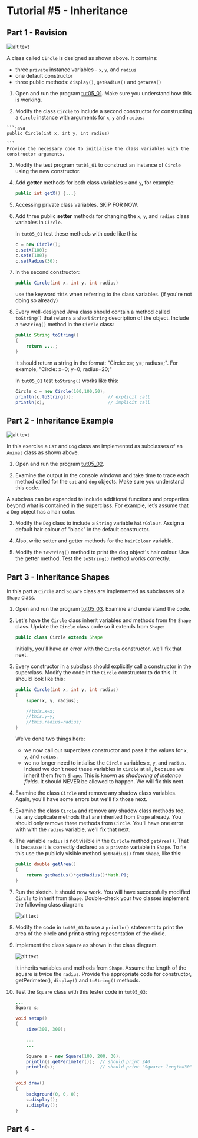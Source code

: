 # Tutorial #5 - Inheritance



## Part 1 - Revision


![alt text](../images/Circle.png "Circle class")

A class called ``Circle`` is designed as shown above. It contains: 

-	three ``private`` instance variables - ``x``, ``y``, and ``radius``
-	one default constructor
-	three public methods: ``display()``, ``getRadius()`` and ``getArea()``


1.	Open and run the program [tut05_01](https://github.com/barcaxi/oop/blob/master/code/tutorials/tut05_01/tut05_01.zip?raw=true).  Make sure you understand how this is working.

2.	 Modify the class ``Circle`` to include a second constructor for constructing a ``Circle`` instance with arguments for ``x``, ``y`` and ``radius``:

	```java
	public Circle(int x, int y, int radius) 

	```
	Provide the necessary code to initialise the class variables with the constructor arguments.

3.	Modify the test program ``tut05_01`` to construct an instance of ``Circle`` using the new constructor.


4.	Add **getter** methods for both class variables ``x`` and ``y``, for example:

	```java
	public int getX() {...}

	```

5.	Accessing private class variables.  SKIP FOR NOW.


6.	Add three public **setter** methods for changing the ``x``, ``y``, and ``radius`` class variables in ``Circle``.
	
	In ``tut05_01`` test these methods with code like this:

	```java
	c = new Circle();
	c.setX(100);
	c.setY(100);
	c.setRadius(30);

	```


7.	In the second constructor:

	```java
	public Circle(int x, int y, int radius) 

	```

	use the keyword ``this`` when referring to the class variables. (if you're not doing so already)


8.	Every well-designed Java class should contain a method called ``toString()`` that returns a short ``String`` description of the object.  Include a ``toString()`` method in the ``Circle`` class:

	```java
	public String toString()
	{
		return ....;
	}

	```	

	It should return a string in the format:  "Circle: x=<xValue>; y=<yValue>; radius=<radiusValue>;".  For example, "Circle: x=0; y=0; radius=20;"


	In ``tut05_01`` test ``toString()`` works like this:

	```java
	Circle c = new Circle(100,100,50);
	println(c.toString());             // explicit call
	println(c);                        // implicit call

	```


## Part 2 - Inheritance Example

![alt text](../images/animal_cat_dog.png "Animal, Cat, Dog")

In this exercise a ``Cat`` and ``Dog`` class are implemented as subclasses of an ``Animal`` class as shown above.

1.	Open and run the program [tut05_02](https://github.com/barcaxi/oop/blob/master/code/tutorials/tut05_02/tut05_02.zip?raw=true).  

2.	Examine the output in the console windown and take time to trace each method called for the ``cat`` and ``dog`` objects.  Make sure you understand this code.

A subclass can be expanded to include additional functions and properties beyond what is contained in the superclass. For example, let’s assume that a ``Dog`` object has a hair color.

3.	Modify the ``Dog`` class to include a ``String`` variable ``hairColour``.  Assign a default hair colour of "black" in the default constructor.

4.	Also, write setter and getter methods for the ``hairColour`` variable.

5.	Modify the ``toString()`` method to print the dog object's hair colour.  Use the getter method.  Test the ``toString()`` method works correctly.


## Part 3 - Inheritance Shapes

In this part a ``Circle`` and ``Square`` class are implemented as subclasses of a ``Shape`` class.

1.	Open and run the program [tut05_03](https://github.com/barcaxi/oop/blob/master/code/tutorials/tut05_03/tut05_03.zip?raw=true).  Examine and understand the code.

2.	Let's have the ``Circle`` class inherit variables and methods from the ``Shape`` class.  Update the ``Circle`` class code so it extends from ``Shape``:

	```java
	public class Circle extends Shape

	```

	Initially, you'll have an error with the ``Circle`` constructor, we'll fix that next.

3.	Every constructor in a subclass should explicitly call a constructor in the superclass.
	Modify the code in the ``Circle`` constructor to do this.  It should look like this:

	```java
	public Circle(int x, int y, int radius)
	{
		super(x, y, radius);

		//this.x=x;
		//this.y=y;
		//this.radius=radius;
	}

	```
	
	We've done two things here:

	-	we now call our superclass constructor and pass it the values for ``x``, ``y``, and ``radius``.
	-	we no longer need to intialise the ``Circle`` variables ``x``, ``y``, and ``radius``. Indeed we don't need these variables in ``Circle`` at all, because we inherit them from ``Shape``.  This is known as *shadowing of instance fields*.  It should NEVER be allowed to happen. We will fix this next.

4.	Examine the class ``Circle`` and remove any shadow class variables.
	Again, you'll have some errors but we'll fix those next.

5.	Examine the class ``Circle`` and remove any shadow class methods too, i.e. any duplicate methods that are inherited from ``Shape`` already.  You should only remove three methods from ``Circle``.
	You'll have one error with with the ``radius`` variable, we'll fix that next.


6.	The variable ``radius`` is not visible in the ``Cirlcle`` method ``getArea()``.  That is because it is correctly declared as a ``private`` variable in ``Shape``.  To fix this use the publicly visible method ``getRadius()`` from ``Shape``, like this:

	```java
	public double getArea()  
	{
		return getRadius()*getRadius()*Math.PI;
	}

	```
 
 7.	Run the sketch.  It should now work.  You will have successfully modified ``Circle`` to inherit from ``Shape``.  Double-check your two classes implement the following class diagram:

 	![alt text](../images/ShapeCircle.png "Shape Circle")

8.	Modify the code in ``tut05_03`` to use a ``println()`` statement to print the area of the circle and print a string repesentation of the circle.


9.	Implement the class ``Square`` as shown in the class diagram.

	![alt text](../images/ShapeCircle.png "Shape Circle")

	It inherits variables and methods from ``Shape``. Assume the length of the square is twice the ``radius``.  Provide the appropriate code for constructor, getPerimeter(), ``display()`` and ``toString()`` methods.  

10.	Test the ``Square`` class with this tester code in ``tut05_03``:

	```java
	...
	Square s;

	void setup()
	{
		size(300, 300);

		...
		...

		Square s = new Square(100, 200, 30);
		println(s.getPerimeter());  // should print 240
		println(s);                 // should print "Square: length=30"	
	}

	void draw()
	{
		background(0, 0, 0);
		c.display();
		s.display();
	}
	```

## Part 4 - 
